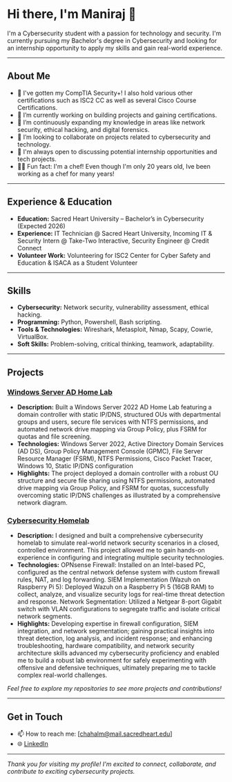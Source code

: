# Hi there, I'm Maniraj 👋

I'm a Cybersecurity student with a passion for technology and security. I'm currently pursuing my Bachelor's degree in Cybersecurity and looking for an internship opportunity to apply my skills and gain real-world experience.

---

## About Me

- 📜 I've gotten my CompTIA Security+! I also hold various other certifications such as ISC2 CC as well as several Cisco Course Certifications.
- 🔭 I’m currently working on building projects and gaining certifications.
- 🌱 I’m continuously expanding my knowledge in areas like network security, ethical hacking, and digital forensics.
- 👯 I’m looking to collaborate on projects related to cybersecurity and technology.
- 🤝 I'm always open to discussing potential internship opportunities and tech projects.
- 🧑‍🍳 Fun fact: I'm a chef! Even though I'm only 20 years old, Ive been working as a chef for many years!

---

## Experience & Education

- **Education:** Sacred Heart University – Bachelor’s in Cybersecurity (Expected 2026)
- **Experience:** IT Technician @ Sacred Heart University, Incoming IT & Security Intern @ Take-Two Interactive, Security Engineer @ Credit Connect
- **Volunteer Work:** Volunteering for ISC2 Center for Cyber Safety and Education & ISACA as a Student Volunteer

---

## Skills

- **Cybersecurity:** Network security, vulnerability assessment, ethical hacking.
- **Programming:** Python, Powershell, Bash scripting.
- **Tools & Technologies:** Wireshark, Metasploit, Nmap, Scapy, Cowrie, VirtualBox.
- **Soft Skills:** Problem-solving, critical thinking, teamwork, adaptability.

---

## Projects

### [Windows Server AD Home Lab](https://github.com/manirajchahal/Windows-Server-Active-Directory-Project)
- **Description:** Built a Windows Server 2022 AD Home Lab featuring a domain controller with static IP/DNS, structured OUs with departmental groups and users, secure file services with NTFS permissions, and automated network drive mapping via Group Policy, plus FSRM for quotas and file screening.
- **Technologies:** Windows Server 2022, Active Directory Domain Services (AD DS), Group Policy Management Console (GPMC), File Server Resource Manager (FSRM), NTFS Permissions, Cisco Packet Tracer, Windows 10, Static IP/DNS configuration
- **Highlights:** The project deployed a domain controller with a robust OU structure and secure file sharing using NTFS permissions, automated drive mapping via Group Policy, and FSRM for quotas, successfully overcoming static IP/DNS challenges as illustrated by a comprehensive network diagram.

### [Cybersecurity Homelab](https://github.com/manirajchahal/Cybersecurity-Homelab)
- **Description:** I designed and built a comprehensive cybersecurity homelab to simulate real-world network security scenarios in a closed, controlled environment. This project allowed me to gain hands-on experience in configuring and integrating multiple security technologies. 
- **Technologies:** OPNsense Firewall: Installed on an Intel-based PC, configured as the central network defense system with custom firewall rules, NAT, and log forwarding. SIEM Implementation (Wazuh on Raspberry Pi 5): Deployed Wazuh on a Raspberry Pi 5 (16GB RAM) to collect, analyze, and visualize security logs for real-time threat detection and response. Network Segmentation: Utilized a Netgear 8-port Gigabit switch with VLAN configurations to segregate traffic and isolate critical network segments.
- **Highlights:** Developing expertise in firewall configuration, SIEM integration, and network segmentation; gaining practical insights into threat detection, log analysis, and incident response; and enhancing troubleshooting, hardware compatibility, and network security architecture skills advanced my cybersecurity proficiency and enabled me to build a robust lab environment for safely experimenting with offensive and defensive techniques, ultimately preparing me to tackle complex real-world challenges.

*Feel free to explore my repositories to see more projects and contributions!*

---

## Get in Touch

- 📫 How to reach me: [chahalm@mail.sacredheart.edu]
- 🌐 [LinkedIn](https://www.linkedin.com/in/manirajchahal)

---
<!--
## GitHub Stats

![Maniraj's GitHub stats](https://github-readme-stats.vercel.app/api?username=manirajchahal&show_icons=true&theme=radical)

---
-->

*Thank you for visiting my profile! I'm excited to connect, collaborate, and contribute to exciting cybersecurity projects.*


<!--
**manirajchahal/manirajchahal** is a ✨ _special_ ✨ repository because its `README.md` (this file) appears on your GitHub profile.

Here are some ideas to get you started:

- 🔭 I’m currently working on ...
- 🌱 I’m currently learning ...
- 👯 I’m looking to collaborate on ...
- 🤔 I’m looking for help with ...
- 💬 Ask me about ...
- 📫 How to reach me: ...
- 😄 Pronouns: ...
- ⚡ Fun fact: ...
-->
